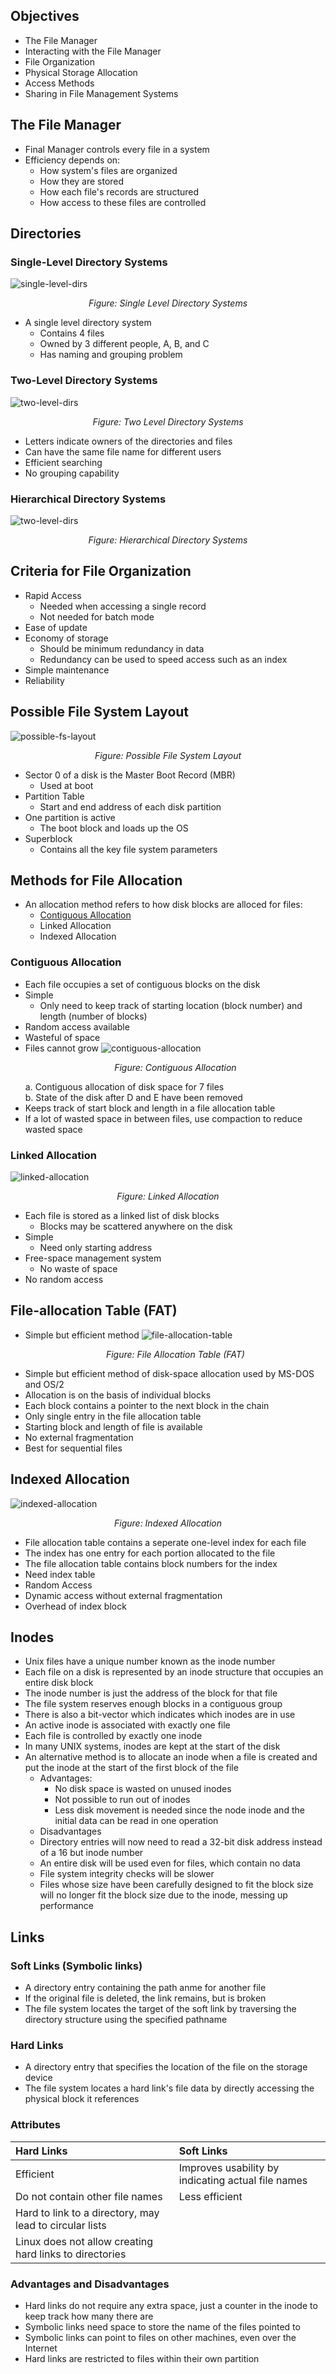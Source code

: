## Objectives
- The File Manager
- Interacting with the File Manager
- File Organization
- Physical Storage Allocation
- Access Methods
- Sharing in File Management Systems

## The File Manager
- Final Manager controls every file in a system
- Efficiency depends on:
  - How system's files are organized
  - How they are stored
  - How each file's records are structured
  - How access to these files are controlled

## Directories
### Single-Level Directory Systems
![single-level-dirs](./img/single-level-dir.png)
<i><p style="text-align: center;">Figure: Single Level Directory Systems</p></i>
- A single level directory system
  - Contains 4 files
  - Owned by 3 different people, A, B, and C
  - Has naming and grouping problem

### Two-Level Directory Systems
![two-level-dirs](./img/two-level-dirs.png)
<i><p style="text-align: center;">Figure: Two Level Directory Systems</p></i>
- Letters indicate owners of the directories and files
- Can have the same file name for different users
- Efficient searching
- No grouping capability

### Hierarchical Directory Systems
![two-level-dirs](./img/hierarchical-dir-systems.png)
<i><p style="text-align: center;">Figure: Hierarchical Directory Systems</p></i>

## Criteria for File Organization
- Rapid Access
  - Needed when accessing a single record
  - Not needed for batch mode
- Ease of update
- Economy of storage
  - Should be minimum redundancy in data
  - Redundancy can be used to speed access such as an index
- Simple maintenance
- Reliability

## Possible File System Layout
![possible-fs-layout](./img/possible-fs-layout.png)
<i><p style="text-align: center;">Figure: Possible File System Layout</p></i>
- Sector 0 of a disk is the Master Boot Record (MBR)
  - Used at boot
- Partition Table
  - Start and end address of each disk partition
- One partition is active
  - The boot block and loads up the OS
- Superblock
  - Contains all the key file system parameters

## Methods for File Allocation
- An allocation method refers to how disk blocks are alloced for files:
  - [Contiguous Allocation](#contiguous-allocation)
  - Linked Allocation
  - Indexed Allocation

### Contiguous Allocation
- Each file occupies a set of contiguous blocks on the disk
- Simple
  - Only need to keep track of starting location (block number) and length (number of blocks)
- Random access available
- Wasteful of space
- Files cannot grow
![contiguous-allocation](./img/contiguous-allocation.png)
<i><p style="text-align: center;">Figure: Contiguous Allocation</p></i>
a. Contiguous allocation of disk space for 7 files<br>
b. State of the disk after D and E have been removed<br>
- Keeps track of start block and length in a file allocation table
- If a lot of wasted space in between files, use compaction to reduce wasted space

### Linked Allocation
![linked-allocation](./img/linked-allocation.png)
<i><p style="text-align: center;">Figure: Linked Allocation</p></i>
- Each file is stored as a linked list of disk blocks
  - Blocks may be scattered anywhere on the disk
- Simple
  - Need only starting address
- Free-space management system
  - No waste of space
- No random access

## File-allocation Table (FAT)
- Simple but efficient method
![file-allocation-table](./img/file-allocation-table.png)
<i><p style="text-align: center;">Figure: File Allocation Table (FAT)</p></i>
- Simple but efficient method of disk-space allocation used by MS-DOS and OS/2
- Allocation is on the basis of individual blocks
- Each block contains a pointer to the next block in the chain
- Only single entry in the file allocation table
- Starting block and length of file is available
- No external fragmentation
- Best for sequential files

## Indexed Allocation
![indexed-allocation](./img/indexed-allocation.png)
<i><p style="text-align: center;">Figure: Indexed Allocation</p></i>
- File allocation table contains a seperate one-level index for each file
- The index has one entry for each portion allocated to the file
- The file allocation table contains block numbers for the index
- Need index table
- Random Access
- Dynamic access without external fragmentation
- Overhead of index block

## Inodes
- Unix files have a unique number known as the inode number
- Each file on a disk is represented by an inode structure that occupies an entire disk block
- The inode number is just the address of the block for that file
- The file system reserves enough blocks in a contiguous group
- There is also a bit-vector which indicates which inodes are in use
- An active  inode is associated with exactly one file
- Each file is controlled by exactly one inode
- In many UNIX systems, inodes are kept at the start of the disk
- An alternative method is to allocate an inode when a file is created and put the inode at the start of the first block of the file
  - Advantages:
    - No disk space is wasted on unused inodes
    - Not possible to run out of inodes
    - Less disk movement is needed since the node inode and the initial data can be read in one operation
  - Disadvantages
  - Directory entries will now need to read a 32-bit disk address instead of a 16 but inode number
  - An entire disk will be used even for files, which contain no data
  - File system integrity checks will be slower
  - Files whose size have been carefully designed to fit the block size will no longer fit the block size due to the inode, messing up performance

## Links
### Soft Links (Symbolic links)
- A directory entry containing the path anme for another file
- If the original file is deleted, the link remains, but is broken
- The file system locates the target of the soft link by traversing the directory structure using the specified pathname
### Hard Links
- A directory entry that specifies the location of the file on the storage device
- The file system locates a hard link's file data by directly accessing the physical block it references
### Attributes
|Hard Links|Soft Links|
|:-|:-|
|Efficient|Improves usability by indicating actual file names|
|Do not contain other file names|Less efficient|
|Hard to link to a directory, may lead to circular lists||
|Linux does not allow creating hard links to directories||
### Advantages and Disadvantages
- Hard links do not require any extra space, just a counter in the inode to keep track how many there are
- Symbolic links need space to store the name of the files pointed to
- Symbolic links can point to files on other machines, even over the Internet
- Hard links are restricted to files within their own partition